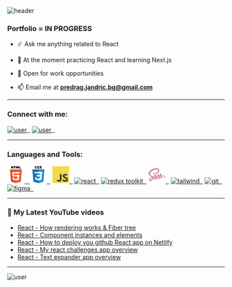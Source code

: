 ![header](https://capsule-render.vercel.app/api?type=waving&color=009FF5&height=300&section=header&text=Hello,%20I'm%20Predrag👋&fontSize=55&&animation=scaleIn&&fontColor=EBEBEB&&fontAlignY=40)

<!-- ## [🌟 Portfolio 🌟](https://) IN PROGRESS -->
### Portfolio = IN PROGRESS

- ☄️ Ask me anything related to React

- 🐲 At the moment practicing React and learning Next.js

- 🚀 Open for work opportunities

- 📫 Email me at **predrag.jandric.bg@gmail.com**

---

<h3 align="left">Connect with me:</h3>
<p align="left">
<a href="https://www.linkedin.com/in/predrag-jandric/" target="blank"><img align="center" src="https://raw.githubusercontent.com/rahuldkjain/github-profile-readme-generator/master/src/images/icons/Social/linked-in-alt.svg" alt="user" height="30" width="40" />&nbsp;&nbsp;</a>
<a  href="https://www.youtube.com/@predragjandric/videos" target="blank"><img align="center" src="https://raw.githubusercontent.com/rahuldkjain/github-profile-readme-generator/master/src/images/icons/Social/youtube.svg" alt="user" height="30" width="40"/>&nbsp;&nbsp;</a>
</p>

---

<h3 align="left" >Languages and Tools:</h3>
<p align="left" > 

<!-- html -->
<a href="#" target="_blank" rel="noreferrer"> <img src="https://raw.githubusercontent.com/devicons/devicon/master/icons/html5/html5-original-wordmark.svg" alt="html5" width="40" height="40"/>&nbsp;&nbsp;</a><!-- css --><a href="#" target="_blank" rel="noreferrer"> <img src="https://raw.githubusercontent.com/devicons/devicon/master/icons/css3/css3-original-wordmark.svg" alt="css3" width="40" height="40"/>&nbsp;&nbsp;</a><!-- js --> 
<a href="#" target="_blank" rel="noreferrer"> <img src="https://raw.githubusercontent.com/devicons/devicon/master/icons/javascript/javascript-original.svg" alt="javascript" width="40" height="40"/>&nbsp;&nbsp;</a><!-- react --> 
<a href="#" target="_blank" rel="noreferrer"> <img src="https://www.vectorlogo.zone/logos/reactjs/reactjs-icon.svg" alt="react" width="40" height="40"/>&nbsp;&nbsp;</a><!-- redux toolkit --> 
<a href="#" target="_blank" rel="noreferrer"> <img src="https://www.svgrepo.com/show/303557/redux-logo.svg" alt="redux toolkit" width="40" height="40"/>&nbsp;&nbsp;</a><!-- sass -->
<a href="#" target="_blank" rel="noreferrer"> <img src="https://raw.githubusercontent.com/devicons/devicon/master/icons/sass/sass-original.svg" alt="sass" width="40" height="40"/>&nbsp;&nbsp;</a><!-- tailwind --> 
<a href="#" target="_blank" rel="noreferrer"> <img src="https://www.vectorlogo.zone/logos/tailwindcss/tailwindcss-icon.svg" alt="tailwind" width="40" height="40"/>&nbsp;&nbsp;</a><!-- git -->
<a href="#" target="_blank" rel="noreferrer"> <img src="https://www.vectorlogo.zone/logos/git-scm/git-scm-icon.svg" alt="git" width="40" height="40"/>&nbsp;&nbsp;</a><!-- figma -->
<a href="#" target="_blank" rel="noreferrer"> <img src="https://www.vectorlogo.zone/logos/figma/figma-icon.svg" alt="figma" width="40" height="40"/>&nbsp;&nbsp;</a>

</p>

---

### 🎦 My Latest YouTube videos

<!-- BLOG-POST-LIST:START -->
- [React - How rendering works &amp; Fiber tree](https://www.youtube.com/watch?v=BExB52e7OXA)
- [React - Component instances and elements](https://www.youtube.com/watch?v=WNgD5GD81nE)
- [React - How to deploy you github React app on Netlify](https://www.youtube.com/watch?v=O2ruxK-49O8)
- [React - My react challenges app overview](https://www.youtube.com/watch?v=J3yEJnE8ej0)
- [React - Text expander app overview](https://www.youtube.com/watch?v=JYqTdswagHs)
<!-- BLOG-POST-LIST:END -->

---

<!-- stats card -->
<p><img  src="https://github-readme-stats-sigma-five.vercel.app/api?username=Predrag-Jandric&show_icons=true&locale=en&theme=gruvbox&hide=issues,contribs&include_all_commits=true" alt="user" /></p>


<!-- most used languages -->
<!-- ![Top Langs](https://github-readme-stats.vercel.app/api/top-langs/?username=Predrag-Jandric&layout=compact) -->
